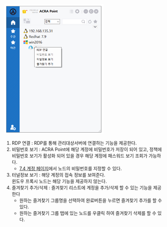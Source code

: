 ![윈도우 노드 계정](image-1.png)

1. RDP 연결 : RDP를 통해 관리대상서버에 연결하는 기능을 제공한다.
2. 비밀번호 보기 : ACRA Point에 해당 계정에 비밀번호가 저장이 되어 있고, 정책에 비밀번호 보기가 활성화 되어 있을 경우 해당 계정에 패스워드 보기 조회가 가능하다.
    *  [7.4 계정 페이지](http://localhost:3000/docs/자원/7.4%20계정/)에서 노드의 비밀번호를 지정할 수 있다.
3. 터널정보 보기 : 해당 계정의 접속 정보를 보여준다.  
    윈도우 프록시 노드는 해당 기능을 제공하지 않는다.
4. 즐겨찾기 추가/삭제 : 즐겨찾기 리스트에 계정을 추가/삭제 할 수 있는 기능을 제공한다
    * 원하는 즐겨찾기 그룹명을 선택하여 완료버튼을 누르면 즐겨찾기 추가를 할 수 있다. 
    * 원하는 즐겨찾기 그룹 탭에 있는 노드를 우클릭 하여 즐겨찾기 삭제를 할 수 있다.
